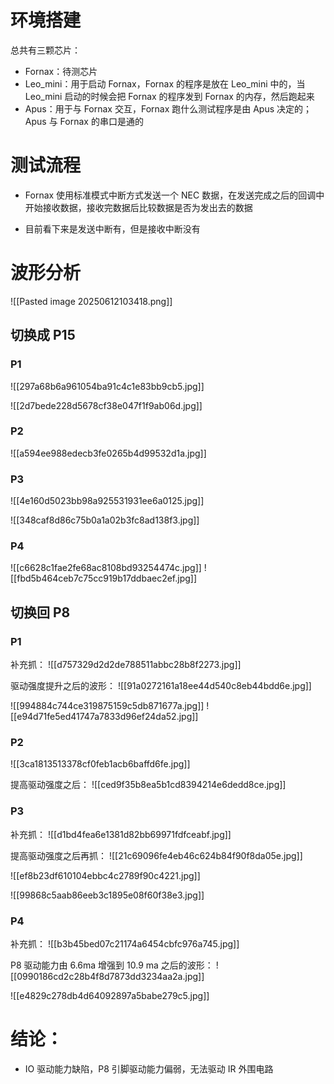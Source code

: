 

# 环境搭建

总共有三颗芯片：
- Fornax：待测芯片
- Leo_mini：用于启动 Fornax，Fornax 的程序是放在 Leo_mini 中的，当 Leo_mini 启动的时候会把 Fornax 的程序发到 Fornax 的内存，然后跑起来
- Apus：用于与 Fornax 交互，Fornax 跑什么测试程序是由 Apus 决定的；Apus 与 Fornax 的串口是通的

# 测试流程
- Fornax 使用标准模式中断方式发送一个 NEC 数据，在发送完成之后的回调中开始接收数据，接收完数据后比较数据是否为发出去的数据

- 目前看下来是发送中断有，但是接收中断没有

# 波形分析

![[Pasted image 20250612103418.png]]

## 切换成 P15

### P1
![[297a68b6a961054ba91c4c1e83bb9cb5.jpg]]

![[2d7bede228d5678cf38e047f1f9ab06d.jpg]]

### P2
![[a594ee988edecb3fe0265b4d99532d1a.jpg]]

### P3
![[4e160d5023bb98a925531931ee6a0125.jpg]]

![[348caf8d86c75b0a1a02b3fc8ad138f3.jpg]]

### P4
![[c6628c1fae2fe68ac8108bd93254474c.jpg]]
![[fbd5b464ceb7c75cc919b17ddbaec2ef.jpg]]


## 切换回 P8
### P1

补充抓：
![[d757329d2d2de788511abbc28b8f2273.jpg]]

驱动强度提升之后的波形：
![[91a0272161a18ee44d540c8eb44bdd6e.jpg]]




![[994884c744ce319875159c5db871677a.jpg]]
![[e94d71fe5ed41747a7833d96ef24da52.jpg]]


### P2
![[3ca1813513378cf0feb1acb6baffd6fe.jpg]]


提高驱动强度之后：
![[ced9f35b8ea5b1cd8394214e6dedd8ce.jpg]]




### P3

补充抓：
![[d1bd4fea6e1381d82bb69971fdfceabf.jpg]]


提高驱动强度之后再抓：
![[21c69096fe4eb46c624b84f90f8da05e.jpg]]



![[ef8b23df610104ebbc4c2789f90c4221.jpg]]

![[99868c5aab86eeb3c1895e08f60f38e3.jpg]]


### P4
补充抓：
![[b3b45bed07c21174a6454cbfc976a745.jpg]]


P8 驱动能力由 6.6ma 增强到 10.9 ma 之后的波形：
![[0990186cd2c28b4f8d7873dd3234aa2a.jpg]]





![[e4829c278db4d64092897a5babe279c5.jpg]]



# 结论：
- IO 驱动能力缺陷，P8 引脚驱动能力偏弱，无法驱动 IR 外围电路
